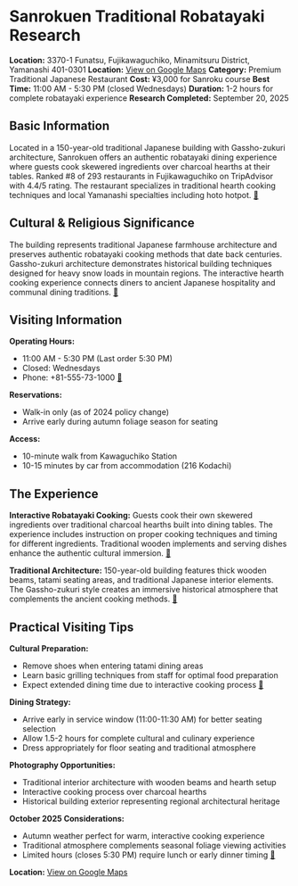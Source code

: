 # Sanrokuen Traditional Robatayaki Research

**Location:** 3370-1 Funatsu, Fujikawaguchiko, Minamitsuru District, Yamanashi 401-0301
**Location:** [View on Google Maps](https://maps.google.com/maps?q=35.49344749999999,138.7676534)
**Category:** Premium Traditional Japanese Restaurant
**Cost:** ¥3,000 for Sanroku course
**Best Time:** 11:00 AM - 5:30 PM (closed Wednesdays)
**Duration:** 1-2 hours for complete robatayaki experience
**Research Completed:** September 20, 2025

## Basic Information

Located in a 150-year-old traditional Japanese building with Gassho-zukuri architecture, Sanrokuen offers an authentic robatayaki dining experience where guests cook skewered ingredients over charcoal hearths at their tables. Ranked #8 of 293 restaurants in Fujikawaguchiko on TripAdvisor with 4.4/5 rating. The restaurant specializes in traditional hearth cooking techniques and local Yamanashi specialties including hoto hotpot. [🔗](https://www.tripadvisor.com/Restaurant_Review-g1165976-d1703726-Reviews-Sanrokuen-Fujikawaguchiko_machi_Minamitsuru_gun_Yamanashi_Prefecture_Koshinetsu_.html)

## Cultural & Religious Significance

The building represents traditional Japanese farmhouse architecture and preserves authentic robatayaki cooking methods that date back centuries. Gassho-zukuri architecture demonstrates historical building techniques designed for heavy snow loads in mountain regions. The interactive hearth cooking experience connects diners to ancient Japanese hospitality and communal dining traditions. [🔗](https://www.byfood.com/restaurant/sanrokuen-1660)

## Visiting Information

**Operating Hours:**
- 11:00 AM - 5:30 PM (Last order 5:30 PM)
- Closed: Wednesdays
- Phone: +81-555-73-1000 [🔗](https://www.byfood.com/restaurant/sanrokuen-1660)

**Reservations:**
- Walk-in only (as of 2024 policy change)
- Arrive early during autumn foliage season for seating

**Access:**
- 10-minute walk from Kawaguchiko Station
- 10-15 minutes by car from accommodation (216 Kodachi)

## The Experience

**Interactive Robatayaki Cooking:** Guests cook their own skewered ingredients over traditional charcoal hearths built into dining tables. The experience includes instruction on proper cooking techniques and timing for different ingredients. Traditional wooden implements and serving dishes enhance the authentic cultural immersion. [🔗](https://www.tripadvisor.com/Restaurant_Review-g1165976-d1703726-Reviews-Sanrokuen-Fujikawaguchiko_machi_Minamitsuru_gun_Yamanashi_Prefecture_Koshinetsu_.html)

**Traditional Architecture:** 150-year-old building features thick wooden beams, tatami seating areas, and traditional Japanese interior elements. The Gassho-zukuri style creates an immersive historical atmosphere that complements the ancient cooking methods. [🔗](https://www.byfood.com/restaurant/sanrokuen-1660)

## Practical Visiting Tips

**Cultural Preparation:**
- Remove shoes when entering tatami dining areas
- Learn basic grilling techniques from staff for optimal food preparation
- Expect extended dining time due to interactive cooking process [🔗](https://www.byfood.com/restaurant/sanrokuen-1660)

**Dining Strategy:**
- Arrive early in service window (11:00-11:30 AM) for better seating selection
- Allow 1.5-2 hours for complete cultural and culinary experience
- Dress appropriately for floor seating and traditional atmosphere

**Photography Opportunities:**
- Traditional interior architecture with wooden beams and hearth setup
- Interactive cooking process over charcoal hearths
- Historical building exterior representing regional architectural heritage

**October 2025 Considerations:**
- Autumn weather perfect for warm, interactive cooking experience
- Traditional atmosphere complements seasonal foliage viewing activities
- Limited hours (closes 5:30 PM) require lunch or early dinner timing [🔗](https://www.tripadvisor.com/Restaurant_Review-g1165976-d1703726-Reviews-Sanrokuen-Fujikawaguchiko_machi_Minamitsuru_gun_Yamanashi_Prefecture_Koshinetsu_.html)

**Location:** [View on Google Maps](https://maps.google.com/maps?q=3370-1+Funatsu,+Fujikawaguchiko,+Yamanashi+401-0301)
